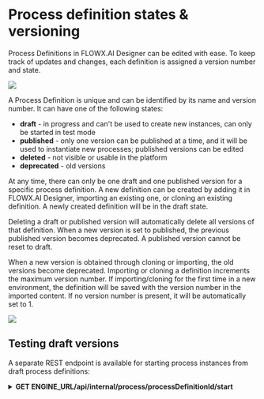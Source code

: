 # Process definition states & versioning

Process Definitions in FLOWX.AI Designer can be edited with ease. To keep track of updates and changes, each definition is assigned a version number and state.

![](https://s3.eu-west-1.amazonaws.com/docx.flowx.ai/3.2/pf_proc_def_state.png)

A Process Definition is unique and can be identified by its name and version number. It can have one of the following states:

* **draft** - in progress and can't be used to create new instances, can only be started in test mode
* **published** - only one version can be published at a time, and it will be used to instantiate new processes; published versions can be edited
* **deleted** - not visible or usable in the platform
* **deprecated** - old versions

At any time, there can only be one draft and one published version for a specific process definition. A new definition can be created by adding it in FLOWX.AI Designer, importing an existing one, or cloning an existing definition. A newly created definition will be in the draft state.

Deleting a draft or published version will automatically delete all versions of that definition. When a new version is set to published, the previous published version becomes deprecated. A published version cannot be reset to draft.

When a new version is obtained through cloning or importing, the old versions become deprecated. Importing or cloning a definition increments the maximum version number. If importing/cloning for the first time in a new environment, the definition will be saved with the version number in the imported content. If no version number is present, it will be automatically set to 1.

![](https://s3.eu-west-1.amazonaws.com/docx.flowx.ai/3.2/pf_proc_def_archi.png)

## Testing draft versions

A separate REST endpoint is available for starting process instances from draft process definitions:

<details>
<summary><span class="getcall"><b>GET</b></span><b> ENGINE_URL/api/internal/process/processDefinitionId/start </b></summary>

**start draft process**

used for testing draft process definitions

**Parameters**

**Path**

`processDefinitionId` (number) - the ID of the process definition

**Responses**

200 

</details>
